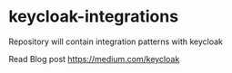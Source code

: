 # keycloak-integrations
Repository will contain integration patterns with keycloak

Read Blog post https://medium.com/keycloak